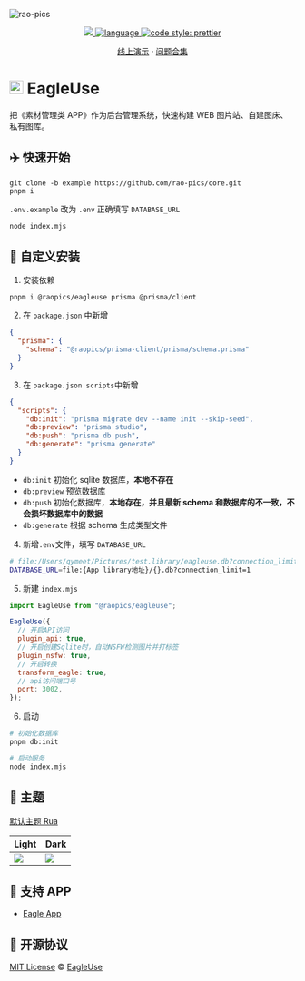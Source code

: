 ![rao-pics](https://github.com/rao-pics/core/blob/develop/readme/preview.gif?raw=true)

<p align='center'>
    <a href="https://github.com/rao-pics/core/blob/master/LICENSE" target="_blank">
        <img src="https://img.shields.io/github/license/meetqy/eagleuse"/>
    </a>
    <a href="https://www.typescriptlang.org" target="_black">
        <img src="https://img.shields.io/badge/language-TypeScript-blue.svg" alt="language">
    </a>
    <a href="https://github.com/prettier/prettier" target="_black"> 
        <img alt="code style: prettier" src="https://img.shields.io/badge/code_style-prettier-ff69b4.svg"/> 
    </a>
</p>

<p align='center'>
    <a href='https://rao.pics'>线上演示</a> ·
    <a href='https://github.com/rao-pics/core/issues/61'>问题合集</a> 
</p>

# <img src='https://raw.githubusercontent.com/rao-pics/rua/main/public/favicon.ico?raw=true' height="24px" width="24px" /> EagleUse

把《素材管理类 APP》作为后台管理系统，快速构建 WEB 图片站、自建图床、私有图库。

## ✈️ 快速开始

```
git clone -b example https://github.com/rao-pics/core.git
pnpm i
```

`.env.example` 改为 `.env` 正确填写 `DATABASE_URL`

```sh
node index.mjs
```

## 👀 自定义安装

1. 安装依赖

```
pnpm i @raopics/eagleuse prisma @prisma/client
```

2. 在 `package.json` 中新增

```json
{
  "prisma": {
    "schema": "@raopics/prisma-client/prisma/schema.prisma"
  }
}
```

3. 在 `package.json scripts`中新增

```json
{
  "scripts": {
    "db:init": "prisma migrate dev --name init --skip-seed",
    "db:preview": "prisma studio",
    "db:push": "prisma db push",
    "db:generate": "prisma generate"
  }
}
```

- `db:init` 初始化 sqlite 数据库，**本地不存在**
- `db:preview` 预览数据库
- `db:push` 初始化数据库，**本地存在，并且最新 schema 和数据库的不一致，不会损坏数据库中的数据**
- `db:generate` 根据 schema 生成类型文件

4. 新增`.env`文件，填写 `DATABASE_URL`

```sh
# file:/Users/qymeet/Pictures/test.library/eagleuse.db?connection_limit=1
DATABASE_URL=file:{App library地址}/{}.db?connection_limit=1
```

5. 新建 `index.mjs`

```js
import EagleUse from "@raopics/eagleuse";

EagleUse({
  // 开启API访问
  plugin_api: true,
  // 开启创建Sqlite时，自动NSFW检测图片并打标签
  plugin_nsfw: true,
  // 开启转换
  transform_eagle: true,
  // api访问端口号
  port: 3002,
});
```

6. 启动

```sh
# 初始化数据库
pnpm db:init

# 启动服务
node index.mjs
```

## 🎨 主题

[默认主题 Rua](https://github.com/rao-pics/rua)

| Light                                                             | Dark                                                              |
| ----------------------------------------------------------------- | ----------------------------------------------------------------- |
| ![](https://github.com/rao-pics/rua/raw/main/readme/preview1.jpg) | ![](https://github.com/rao-pics/rua/raw/main/readme/preview2.jpg) |

## 📏 支持 APP

- [Eagle App](https://eagle.cool/)

## 📄 开源协议

[MIT License](https://github.com/rao-pics/core/blob/master/LICENSE) © [EagleUse](https://github.com/eagleuse)
